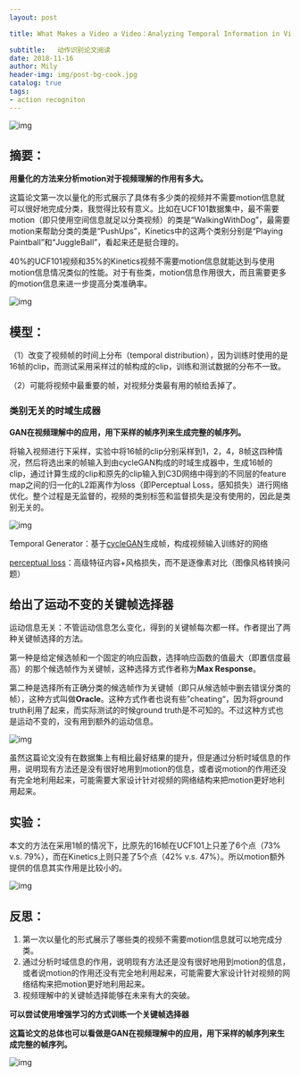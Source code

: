 ```yaml
---
layout: post

title: What Makes a Video a Video：Analyzing Temporal Information in Video Understanding Models and Datasets

subtitle:   动作识别论文阅读
date: 2018-11-16
author: Mily
header-img: img/post-bg-cook.jpg
catalog: true
tags:
- action recogniton
---
```


![img](https://note.youdao.com/yws/public/resource/ac048d398a083a896e026af0f2daaaa7/xmlnote/D12C69C9A7BB4121AA2B529BFFE50360/19468)

## **摘要：**

**用量化的方法来分析motion对于视频理解的作用有多大。**

这篇论文第一次以量化的形式展示了具体有多少类的视频并不需要motion信息就可以很好地完成分类，我觉得比较有意义。比如在UCF101数据集中，最不需要motion（即只使用空间信息就足以分类视频）的类是“WalkingWithDog”，最需要motion来帮助分类的类是“PushUps”，Kinetics中的这两个类别分别是“Playing Paintball”和“JuggleBall”，看起来还是挺合理的。

40%的UCF101视频和35%的Kinetics视频不需要motion信息就能达到与使用motion信息情况类似的性能。对于有些类，motion信息作用很大，而且需要更多的motion信息来进一步提高分类准确率。

![img](https://note.youdao.com/ynoteshare1/images/replace-img.png)

## **模型：**

（1）改变了视频帧的时间上分布（temporal distribution），因为训练时使用的是16帧的clip，而测试采用采样过的帧构成的clip，训练和测试数据的分布不一致。

（2）可能将视频中最重要的帧，对视频分类最有用的帧给丢掉了。

### **类别无关的时域生成器**

**GAN在视频理解中的应用，用下采样的帧序列来生成完整的帧序列。**

将输入视频进行下采样，实验中将16帧的clip分别采样到1，2，4，8帧这四种情况，然后将选出来的帧输入到由cycleGAN构成的时域生成器中，生成16帧的clip，通过计算生成的clip和原先的clip输入到C3D网络中得到的不同层的feature map之间的归一化的L2距离作为loss（即Perceptual Loss，感知损失）进行网络优化。整个过程是无监督的，视频的类别标签和监督损失是没有使用的，因此是类别无关的。

![img](https://note.youdao.com/ynoteshare1/images/replace-img.png)

Temporal Generator：基于[cycleGAN](https://blog.csdn.net/qq_21190081/article/details/78807931)生成帧，构成视频输入训练好的网络

[perceptual loss](https://www.jianshu.com/p/b728752a70e9)：高级特征内容+风格损失，而不是逐像素对比（图像风格转换问题）



## **给出了运动不变的关键帧选择器**

运动信息无关：不管运动信息怎么变化，得到的关键帧每次都一样。作者提出了两种关键帧选择的方法。

第一种是给定候选帧和一个固定的响应函数，选择响应函数的值最大（即置信度最高）的那个候选帧作为关键帧，这种选择方式作者称为**Max Response**。

第二种是选择所有正确分类的候选帧作为关键帧（即只从候选帧中删去错误分类的帧），这种方式叫做**Oracle**。这种方式作者也说有些”cheating“，因为将ground truth利用了起来，而实际测试的时候ground truth是不可知的。不过这种方式也是运动不变的，没有用到额外的运动信息。

![img](https://note.youdao.com/ynoteshare1/images/replace-img.png)



虽然这篇论文没有在数据集上有相比最好结果的提升，但是通过分析时域信息的作用，说明现有方法还是没有很好地用到motion的信息，或者说motion的作用还没有完全地利用起来，可能需要大家设计针对视频的网络结构来把motion更好地利用起来。



## **实验：**

本文的方法在采用1帧的情况下，比原先的16帧在UCF101上只差了6个点（73% v.s. 79%），而在Kinetics上则只差了5个点（42% v.s. 47%）。所以motion额外提供的信息其实作用是比较小的。

![img](https://note.youdao.com/ynoteshare1/images/replace-img.png)



## **反思：**

1. 第一次以量化的形式展示了哪些类的视频不需要motion信息就可以地完成分类。
2. 通过分析时域信息的作用，说明现有方法还是没有很好地用到motion的信息，或者说motion的作用还没有完全地利用起来，可能需要大家设计针对视频的网络结构来把motion更好地利用起来。
3. 视频理解中的关键帧选择能够在未来有大的突破。

**可以尝试使用增强学习的方式训练一个关键帧选择器**

**这篇论文的总体也可以看做是GAN在视频理解中的应用，用下采样的帧序列来生成完整的帧序列。**

![img](https://note.youdao.com/ynoteshare1/images/replace-img.png)